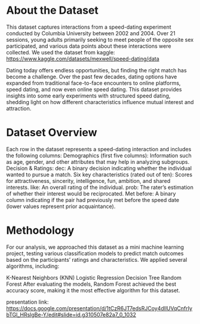 # About the Dataset

This dataset captures interactions from a speed-dating experiment conducted by Columbia University between 2002 and 2004. Over 21 sessions, young adults primarily seeking to meet people of the opposite sex participated, and various data points about these interactions were collected. We used the dataset from kaggle: https://www.kaggle.com/datasets/mexwell/speed-dating/data

Dating today offers endless opportunities, but finding the right match has become a challenge. Over the past few decades, dating options have expanded from traditional face-to-face encounters to online platforms, speed dating, and now even online speed dating. This dataset provides insights into some early experiments with structured speed dating, shedding light on how different characteristics influence mutual interest and attraction.

# Dataset Overview

Each row in the dataset represents a speed-dating interaction and includes the following columns:
Demographics (first five columns): Information such as age, gender, and other attributes that may help in analyzing subgroups.
Decision & Ratings:
dec: A binary decision indicating whether the individual wanted to pursue a match.
Six key characteristics (rated out of ten): Scores for attractiveness, sincerity, intelligence, fun, ambition, and shared interests.
like: An overall rating of the individual.
prob: The rater’s estimation of whether their interest would be reciprocated.
Met before: A binary column indicating if the pair had previously met before the speed date (lower values represent prior acquaintance).

# Methodology
For our analysis, we approached this dataset as a mini machine learning project, testing various classification models to predict match outcomes based on the participants’ ratings and characteristics. We applied several algorithms, including:

K-Nearest Neighbors (KNN)
Logistic Regression
Decision Tree
Random Forest
After evaluating the models, Random Forest achieved the best accuracy score, making it the most effective algorithm for this dataset.

presentation link: https://docs.google.com/presentation/d/1tCzR6JT7edsRJCoy4dllUVqCnfrIybTGl_HRslgBe-Y/edit#slide=id.g310507e82a7_0_1032
